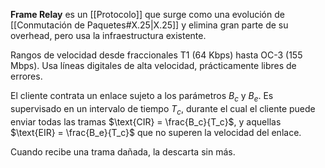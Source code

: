 **Frame Relay** es un [[Protocolo]] que surge como una evolución de [[Conmutación de Paquetes#X.25|X.25]] y elimina gran parte de su overhead, pero usa la infraestructura existente.

Rangos de velocidad desde fraccionales T1 (64 Kbps) hasta OC-3 (155 Mbps). Usa líneas digitales de alta velocidad, prácticamente libres de errores.

El cliente contrata un enlace sujeto a los parámetros $B_c$ y $B_e$. Es supervisado en un intervalo de tiempo $T_c$, durante el cual el cliente puede enviar todas las tramas $\text{CIR} = \frac{B_c}{T_c}$, y aquellas $\text{EIR} = \frac{B_e}{T_c}$ que no superen la velocidad del enlace.

Cuando recibe una trama dañada, la descarta sin más.
